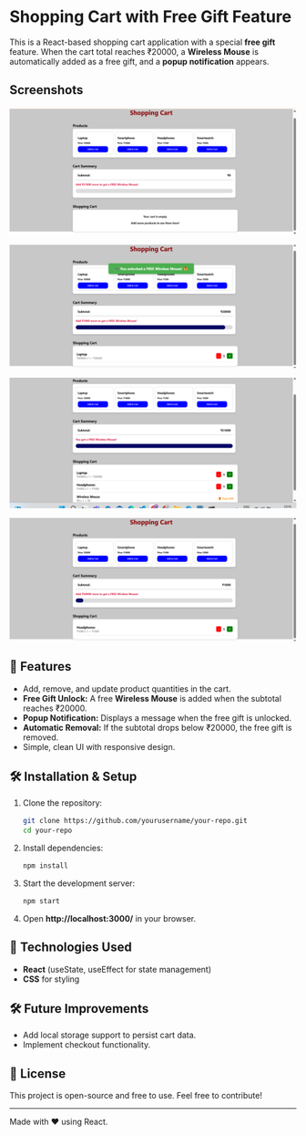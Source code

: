 # Shopping Cart with Free Gift Feature

This is a React-based shopping cart application with a special **free gift** feature. When the cart total reaches ₹20000, a **Wireless Mouse** is automatically added as a free gift, and a **popup notification** appears.

## Screenshots
![shopping-cart](https://raw.githubusercontent.com/VenkateshLatchireddy/shopping-cart-app/main/shopping-cart-app/src/assets/s1.png)

![shopping-cart](https://raw.githubusercontent.com/VenkateshLatchireddy/shopping-cart-app/main/shopping-cart-app/src/assets/s2.png)

![shopping-cart](https://raw.githubusercontent.com/VenkateshLatchireddy/shopping-cart-app/main/shopping-cart-app/src/assets/s3.png)

![shopping-cart](https://raw.githubusercontent.com/VenkateshLatchireddy/shopping-cart-app/main/shopping-cart-app/src/assets/s4.png)


## 🚀 Features
- Add, remove, and update product quantities in the cart.
- **Free Gift Unlock:** A free **Wireless Mouse** is added when the subtotal reaches ₹20000.
- **Popup Notification:** Displays a message when the free gift is unlocked.
- **Automatic Removal:** If the subtotal drops below ₹20000, the free gift is removed.
- Simple, clean UI with responsive design.

## 🛠️ Installation & Setup
1. Clone the repository:
   ```sh
   git clone https://github.com/yourusername/your-repo.git
   cd your-repo
   ```
2. Install dependencies:
   ```sh
   npm install
   ```
3. Start the development server:
   ```sh
   npm start
   ```
4. Open **http://localhost:3000/** in your browser.

## 🎨 Technologies Used
- **React** (useState, useEffect for state management)
- **CSS** for styling

## 🛠️ Future Improvements
- Add local storage support to persist cart data.
- Implement checkout functionality.

## 📜 License
This project is open-source and free to use. Feel free to contribute!

---
Made with ❤️ using React.

